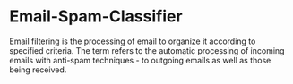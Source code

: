 # Email-Spam-Classifier
Email filtering is the processing of email to organize it according to specified criteria. The term refers to the automatic processing of incoming emails with anti-spam techniques - to outgoing emails as well as those being received.
